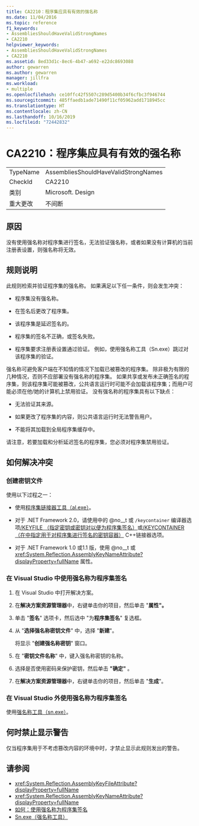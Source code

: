 ```yaml
---
title: CA2210：程序集应具有有效的强名称
ms.date: 11/04/2016
ms.topic: reference
f1_keywords:
- AssembliesShouldHaveValidStrongNames
- CA2210
helpviewer_keywords:
- AssembliesShouldHaveValidStrongNames
- CA2210
ms.assetid: 8ed33d1c-8ec6-4b47-a692-e22dc8693088
author: gewarren
ms.author: gewarren
manager: jillfra
ms.workload:
- multiple
ms.openlocfilehash: ce10ffc42f5507c289d5400b34f6cfbc3f946744
ms.sourcegitcommit: 485ffaedb1ade71490f11cf05962add1718945cc
ms.translationtype: HT
ms.contentlocale: zh-CN
ms.lasthandoff: 10/16/2019
ms.locfileid: "72442832"
---
```

# <a name="ca2210-assemblies-should-have-valid-strong-names"></a>CA2210：程序集应具有有效的强名称

|||
|-|-|
|TypeName|AssembliesShouldHaveValidStrongNames|
|CheckId|CA2210|
|类别|Microsoft. Design|
|重大更改|不间断|

## <a name="cause"></a>原因

没有使用强名称对程序集进行签名，无法验证强名称，或者如果没有计算机的当前注册表设置，则强名称将无效。

## <a name="rule-description"></a>规则说明

此规则检索并验证程序集的强名称。 如果满足以下任一条件，则会发生冲突：

- 程序集没有强名称。

- 在签名后更改了程序集。

- 该程序集是延迟签名的。

- 程序集的签名不正确，或签名失败。

- 程序集要求注册表设置通过验证。 例如，使用强名称工具（Sn.exe）跳过对该程序集的验证。

强名称可避免客户端在不知情的情况下加载已被篡改的程序集。 除非极为有限的几种情况，否则不应部署没有强名称的程序集。 如果共享或发布未正确签名的程序集，则该程序集可能被篡改，公共语言运行时可能不会加载该程序集；而用户可能必须在他/她的计算机上禁用验证。 没有强名称的程序集具有以下缺点：

- 无法验证其来源。

- 如果更改了程序集的内容，则公共语言运行时无法警告用户。

- 不能将其加载到全局程序集缓存中。

请注意，若要加载和分析延迟签名的程序集，您必须对程序集禁用验证。

## <a name="how-to-fix-violations"></a>如何解决冲突

### <a name="create-a-key-file"></a>创建密钥文件

使用以下过程之一：

- 使用[程序集链接器工具（al.exe）](/dotnet/framework/tools/al-exe-assembly-linker)。

- 对于 .NET Framework 2.0，请使用中的 @no__t 或 `/keycontainer` 编译器选项[/KEYFILE （指定密钥或密钥对以便为程序集签名）](/cpp/build/reference/keyfile-specify-key-or-key-pair-to-sign-an-assembly)或[/KEYCONTAINER （在中指定用于对程序集进行签名的密钥容器）](/cpp/build/reference/keycontainer-specify-a-key-container-to-sign-an-assembly) C++链接器选项。

- 对于 .NET Framework 1.0 或1.1 版，使用 @no__t 或 <xref:System.Reflection.AssemblyKeyNameAttribute?displayProperty=fullName> 属性。

### <a name="sign-your-assembly-with-a-strong-name-in-visual-studio"></a>在 Visual Studio 中使用强名称为程序集签名

1. 在 Visual Studio 中打开解决方案。

2. 在**解决方案资源管理器**中，右键单击你的项目，然后单击 "**属性"。**

3. 单击 "**签名**" 选项卡，然后选中 "为**程序集签名**" 复选框。

4. 从 "**选择强名称密钥文件**" 中，选择 "**新建**"。

   将显示 "**创建强名称密钥**" 窗口。

5. 在 "**密钥文件名称**" 中，键入强名称密钥的名称。

6. 选择是否使用密码来保护密钥，然后单击 **"确定"** 。

7. 在**解决方案资源管理器**中，右键单击你的项目，然后单击 "**生成**"。

### <a name="sign-your-assembly-with-a-strong-name-outside-visual-studio"></a>在 Visual Studio 外使用强名称为程序集签名

使用[强名称工具（sn.exe）](/dotnet/framework/tools/sn-exe-strong-name-tool)。

## <a name="when-to-suppress-warnings"></a>何时禁止显示警告

仅当程序集用于不考虑篡改内容的环境中时，才禁止显示此规则发出的警告。

## <a name="see-also"></a>请参阅

- <xref:System.Reflection.AssemblyKeyFileAttribute?displayProperty=fullName>
- <xref:System.Reflection.AssemblyKeyNameAttribute?displayProperty=fullName>
- [如何：使用强名称为程序集签名](/dotnet/framework/app-domains/how-to-sign-an-assembly-with-a-strong-name)
- [Sn.exe（强名称工具）](/dotnet/framework/tools/sn-exe-strong-name-tool)
